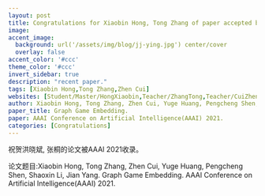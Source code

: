 ```yaml
---
layout: post
title: Congratulations for Xiaobin Hong, Tong Zhang of paper accepted by AAAI 21!
image:
accent_image:
  background: url('/assets/img/blog/jj-ying.jpg') center/cover
  overlay: false
accent_color: '#ccc'
theme_color: '#ccc'
invert_sidebar: true
description: "recent paper."
tags: [Xiaobin Hong,Tong Zhang,Zhen Cui]
websites: [Student/Master/HongXiaobin,Teacher/ZhangTong,Teacher/CuiZhen]
author: Xiaobin Hong, Tong Zhang, Zhen Cui, Yuge Huang, Pengcheng Shen, Shaoxin Li, Jian Yang.
paper_title: Graph Game Embedding.
paper: AAAI Conference on Artificial Intelligence(AAAI) 2021.
categories: [Congratulations]
---
```


祝贺洪晓斌, 张桐的论文被AAAI 2021收录。

论文题目:Xiaobin Hong, Tong Zhang, Zhen Cui, Yuge Huang, Pengcheng Shen, Shaoxin Li, Jian Yang. Graph Game Embedding. AAAI Conference on Artificial Intelligence(AAAI) 2021.

